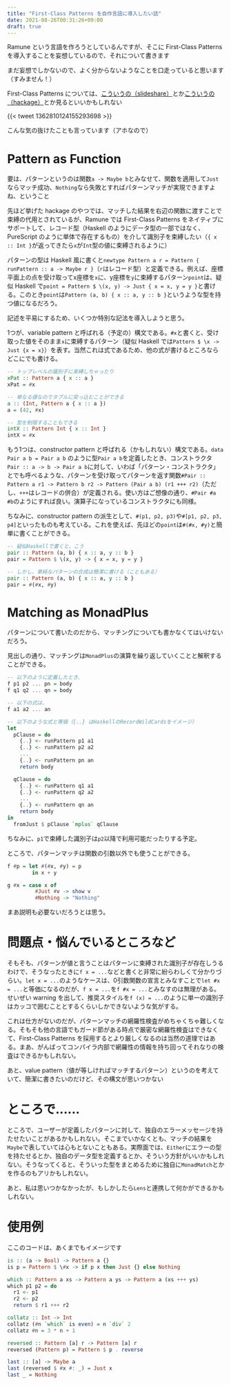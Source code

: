 ```yaml
---
title: "First-Class Patterns を自作言語に導入したい話"
date: 2021-08-26T00:31:26+09:00
draft: true
---
```


Ramune という言語を作ろうとしているんですが、そこに First-Class Patterns を導入することを妄想しているので、それについて書きます

まだ妄想でしかないので、よく分からないようなことを口走っていると思います（すみません！）

First-Class Patterns については、[こういうの（slideshare）](https://www.slideshare.net/jdegoes/firstclass-patterns)とか[こういうの（hackage）](https://hackage.haskell.org/package/first-class-patterns)とか見るといいかもしれない

{{< tweet 1362810124155293698 >}}

こんな気の抜けたことも言っています（アホなので）

# Pattern as Function

要は、パターンというのは関数`a -> Maybe b`とみなせて、関数を適用して`Just`ならマッチ成功、`Nothing`なら失敗とすればパターンマッチが実現できますよね、ということ <!-- で、パターンを値として取り回すことが可能になる -->

先ほど挙げた hackage のやつでは、マッチした結果を右辺の関数に渡すことで束縛の代用とされているが、Ramune では First-Class Patterns をネイティブにサポートして、レコード型（Haskell のようにデータ型の一部ではなく、PureScript のように単体で存在するもの）を介して識別子を束縛したい（`{ x :: Int }`が返ってきたら`x`が`Int`型の値に束縛されるように）

パターンの型は Haskell 風に書くと`newtype Pattern a r = Pattern { runPattern :: a -> Maybe r }`（`r`はレコード型）と定義できる。例えば、座標平面上の点を受け取ってx座標を`x`に、y座標を`y`に束縛するパターン`point`は、疑似 Haskell で`point = Pattern $ \(x, y) -> Just { x = x, y = y }`と書ける。このとき`point`は`Pattern (a, b) { x :: a, y :: b }`というような型を持つ値になるだろう。

記述を平易にするため、いくつか特別な記法を導入しようと思う。

1つが、variable pattern と呼ばれる（予定の）構文である。`#x`と書くと、受け取った値をそのまま`x`に束縛するパターン（疑似 Haskell では`Pattern $ \x -> Just {x = x}`）を表す。当然これは式であるため、他の式が書けるところならどこにでも書ける。

```haskell
-- トップレベルの識別子に束縛しちゃったり
xPat :: Pattern a { x :: a }
xPat = #x

-- 単なる値なのでタプルに突っ込むことができる
a :: (Int, Pattern a { x :: a })
a = (42, #x)

-- 型を制限することもできる
intX :: Pattern Int { x :: Int }
intX = #x
```

もう1つは、constructor pattern と呼ばれる（かもしれない）構文である。`data Pair a b = Pair a b` のように型`Pair a b`を定義したとき、コンストラクタ`Pair :: a -> b -> Pair a b`に対して、いわば「パターン・コンストラクタ」とでも呼べるような、パターンを受け取ってパターンを返す関数`#Pair :: Pattern a r1 -> Pattern b r2 -> Pattern (Pair a b) (r1 +++ r2)`（ただし、`+++`はレコードの併合）が定義される。使い方はご想像の通り、`#Pair #a #b`のようにすれば良い。演算子になっているコンストラクタにも同様。

ちなみに、constructor pattern の派生として、`#(p1, p2, p3)`や`#[p1, p2, p3, p4]`といったものも考えている。これを使えば、先ほどの`point`は`#(#x, #y)`と簡単に書くことができる。

```haskell
-- 疑似Haskellで書くと、こう
pair :: Pattern (a, b) { x :: a, y :: b }
pair = Pattern $ \(x, y) -> { x = x, y = y }

-- しかし、単純なパターンの合成は簡潔に書ける（こともある）
pair :: Pattern (a, b) { x :: a, y :: b }
pair = #(#x, #y)
```

# Matching as MonadPlus

パターンについて書いたのだから、マッチングについても書かなくてはいけないだろう。

見出しの通り、マッチングは`MonadPlus`の演算を繰り返していくことと解釈することができる。

```haskell
-- 以下のように定義したとき、
f p1 p2 ... pn = body
f q1 q2 ... qn = body

-- 以下の式は、
f a1 a2 ... an

-- 以下のような式と等価（{..} はHaskellのRecordWildCardsをイメージ）
let
  pClause = do
    {..} <- runPattern p1 a1
    {..} <- runPattern p2 a2
    ...
    {..} <- runPattern pn an
    return body

  qClause = do
    {..} <- runPattern q1 a1
    {..} <- runPattern q2 a2
    ...
    {..} <- runPattern qn an
    return body
in
  fromJust $ pClause `mplus` qClause
```

ちなみに、`p1`で束縛した識別子は`p2`以降で利用可能だったりする予定。

ところで、パターンマッチは関数の引数以外でも使うことができる。

```haskell
f #p = let #(#x, #y) = p
        in x + y

g #x = case x of
         #Just #v -> show v
         #Nothing -> "Nothing"
```

まあ説明も必要ないだろうとは思う。

# 問題点・悩んでいるところなど

そもそも、パターンが値と言うことはパターンに束縛された識別子が存在しうるわけで、そうなったときに`f x = ...`などと書くと非常に紛らわしくて分かりづらい。`let x = ...`のようなケースは、0引数関数の宣言とみなすことで`let #x = ...`と等価になるのだが、`f x = ...`を`f #x = ...`とみなすのは無理がある。せいぜい warning を出して、推奨スタイルを`f (x) = ...`のように単一の識別子はカッコで囲むこととするくらいしかできないような気がする。

これは仕方がないのだが、パターンマッチの網羅性検査がめちゃくちゃ難しくなる。そもそも他の言語でもガード節がある時点で厳密な網羅性検査はできなくて、First-Class Patterns を採用するとより厳しくなるのは当然の道理ではある。まあ、がんばってコンパイラ内部で網羅性の情報を持ち回ってそれなりの検査はできるかもしれない。

あと、value pattern（値が等しければマッチするパターン）というのを考えていて、簡潔に書きたいのだけど、その構文が思いつかない

# ところで......

ところで、ユーザーが定義したパターンに対して、独自のエラーメッセージを持たせたいことがあるかもしれない。そこまでいかなくとも、マッチの結果を`Maybe`で表していては心もとないこともある。実際面では、`Either`にエラーの型を持たせるとか、独自のデータ型を定義するとか、そういう方針がいいかもしれない。そうなってくると、そういった型をまとめるために独自に`MonadMatch`とかを作るのもアリかもしれない。

あと、私は思いつかなかったが、もしかしたら`Lens`と連携して何かができるかもしれない。

# 使用例

ここのコードは、あくまでもイメージです

```haskell
is :: (a -> Bool) -> Pattern a {}
is p = Pattern $ \#x -> if p x then Just {} else Nothing

which :: Pattern a xs -> Pattern a ys -> Pattern a (xs +++ ys)
which p1 p2 = do
  r1 <- p1
  r2 <- p2
  return $ r1 +++ r2

collatz :: Int -> Int
collatz (#n `which` is even) = n `div` 2
collatz #n = 3 * n + 1
```

```haskell
reversed :: Pattern [a] r -> Pattern [a] r
reversed (Pattern p) = Pattern $ p . reverse

last :: [a] -> Maybe a
last (reversed $ #x #: _) = Just x
last _ = Nothing
```
